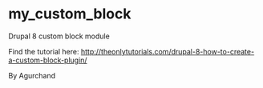 # my_custom_block
Drupal 8 custom block module

Find the tutorial here:  http://theonlytutorials.com/drupal-8-how-to-create-a-custom-block-plugin/

By Agurchand
